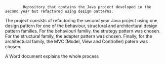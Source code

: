             Repository that contains the Java project developed in the second year but refactored using design patterns.

The project consists of refactoring the second year Java project using one design pattern for one of the behaviour, structural and architectural design pattern families. For the behaviourl familiy, the strategy pattern was chosen. For the structural family, the adapter pattern was chosen. Finally, for the architectural family, the MVC (Model, View and Controller) patern was chosen.


A Word document explains the whole process 